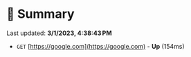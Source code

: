 # 📖 Summary
Last updated: **3/1/2023, 4:38:43 PM**

- `GET` [https://google.com](https://google.com) - **Up** (154ms)
